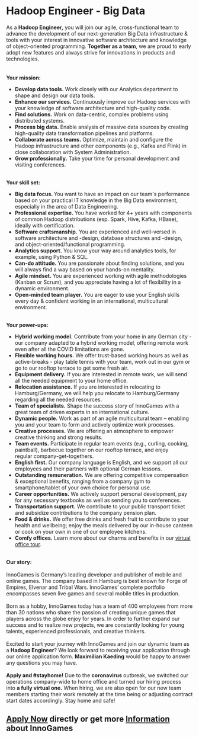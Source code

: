 <h1>Hadoop Engineer - Big Data</h1>
<p>As a&nbsp;<strong>Hadoop Engineer,</strong>&nbsp;you will join our agile, cross-functional team to advance the development of our next-generation Big Data infrastructure &amp; tools with your interest in innovative software architecture and knowledge of object-oriented programming.&nbsp;<strong>Together as a team</strong>, we are proud to early adopt new features and always strive for innovations in products and technologies.<br /><br /><br /><strong>Your mission:</strong></p><ul><li><strong>Develop data tools.</strong> Work closely with our Analytics department to shape and design our data tools.</li><li><strong>Enhance our services.</strong> Continuously improve our Hadoop services with your knowledge of software architecture and high-quality code.</li><li><strong>Find solutions.</strong>&nbsp;Work on data-centric, complex problems using distributed systems.</li><li><strong>Process big data.</strong> Enable analysis of massive data sources by creating high-quality data transformation pipelines and platforms.</li><li><strong>Collaborate across teams.</strong> Optimize, maintain and configure the Hadoop infrastructure and other components (e.g., Kafka and Flink) in close collaboration with System Administration.</li><li><strong>Grow professionally.</strong> Take your time for personal development and visiting conferences.</li></ul><p><strong><br /></strong><strong>Your skill set:</strong></p><ul><li><strong>Big data focus. </strong>You want to have an impact on our team's performance based on your&nbsp;practical IT knowledge in the Big Data environment, especially in the area of Data Engineering.</li><li><strong>Professional expertise.&nbsp;</strong><span>You have worked for 4+ years with components of common Hadoop distributions (esp. Spark, Hive, Kafka, HBase), ideally with certification.</span></li><li><span><strong>Software craftsmanship.</strong><span>&nbsp;</span>You are&nbsp;experienced and&nbsp;well-versed in software architecture and -design, database structures and -design, and object-oriented/functional programming.</span></li><li><span><strong>Analytics support.</strong><span>&nbsp;</span>You know your way around analytics tools, for example, using Python &amp; SQL</span>.</li><li><strong>Can-do attitude.<span>&nbsp;</span></strong>You are p<span>assionate about finding solutions, and you will always find a way based on your hands-on mentality.</span></li><li><strong><strong>Agile mindset.&nbsp;</strong></strong>You are experienced working with agile methodologies (Kanban or Scrum), and you appreciate having a lot of flexibility in a dynamic environment.</li><li><strong>Open-minded team player.</strong><span>&nbsp;</span><span>You are&nbsp;</span><span>eager to use your English skills every day &amp;&nbsp;</span><span>confident working in an international, multicultural environment.</span></li></ul><p>&nbsp;<br /><strong></strong><strong>Your power-ups:</strong></p><ul><li><strong>Hybrid working model.</strong><span>&nbsp;</span>Contribute from your home in any German city - our company adapted to a hybrid working model, offering remote work even after all the COVID limitations are gone.</li><li><strong>Flexible working hours.</strong><span>&nbsp;</span>We offer&nbsp;trust-based working hours as well as active-breaks -&nbsp;<span>play table tennis with your team, work out in our gym or go to our rooftop terrace to get some fresh air.</span></li><li><strong>Equipment delivery.</strong><span>&nbsp;</span>If you are interested in remote work, we will send all the needed equipment to your home office.</li><li><strong>Relocation assistance.</strong><span>&nbsp;</span>If you are interested in relocating to Hamburg/Germany, we will help you relocate to Hamburg/Germany regarding all the needed resources.</li><li><strong>Team of specialists.</strong><span>&nbsp;</span>Shape the success story of InnoGames with a great team of driven experts in an international culture.</li><li><strong>Dynamic people.</strong><span>&nbsp;</span>Work as part of an agile multicultural team&nbsp;&ndash; enabling you and your team to form and actively optimize work processes.</li><li><strong>Creative processes.</strong><span>&nbsp;</span>We are offering an atmosphere to empower creative thinking and strong results.</li><li><strong>Team events.</strong><span>&nbsp;</span>Participate in regular team events (e.g., curling, cooking, paintball), barbecue together on our rooftop terrace, and enjoy regular&nbsp;company-get-togethers.</li><li><strong>English first.</strong><span>&nbsp;</span>Our company language is English,&nbsp;and&nbsp;we support all our employees and their partners with optional German&nbsp;lessons.</li><li><strong>Outstanding remuneration.</strong><span>&nbsp;</span>We are offering competitive compensation &amp; exceptional benefits, ranging from a company gym to smartphone/tablet of your own choice for personal use.</li><li><strong>Career opportunities.</strong><span>&nbsp;</span>We actively support personal development, pay for any necessary textbooks as well as sending you to conferences.</li><li><strong>Transportation support.</strong><span>&nbsp;</span>We contribute to your public transport ticket and subsidize contributions to the company pension plan.</li><li><strong>Food &amp; drinks.</strong><span>&nbsp;</span>We offer free drinks and fresh fruit to contribute to your health and wellbeing; enjoy the meals delivered by our in-house canteen or cook on your own in one of our employee kitchens.</li><li><strong>Comfy offices.</strong> Learn more about our charms and benefits in our <span><a href="https://www.youtube.com/watch?v=yZR6GlDxRag&amp;feature=youtu.be">virtual office tour</a>.</span></li></ul><p><strong><br /></strong><strong>Our story:<br /><br /></strong>InnoGames is Germany&rsquo;s leading developer and publisher of mobile and online games. The company based in Hamburg is best known for Forge of Empires, Elvenar and Tribal Wars. InnoGames&rsquo; complete portfolio encompasses seven live games and several mobile titles in production.<br /><br />Born as a hobby, InnoGames today has a team of 400 employees from more than 30 nations who share the passion of creating unique games that players across the globe enjoy for years. In order to further expand our success and to realize new projects, we are constantly looking for young talents, experienced professionals, and creative thinkers.<br /><br />Excited to start your journey with InnoGames and join our dynamic team as a <strong>Hadoop Engineer</strong>? We look forward to receiving your application through our online application form. <strong>Maximilian Kaeding</strong> would be happy to answer any questions you may have.<br /> <br /> <strong>Apply and #stayhome!</strong>&nbsp;Due to the&nbsp;<strong>coronavirus</strong>&nbsp;outbreak, we switched our operations company-wide to home office and turned our hiring process into&nbsp;<strong>a fully virtual one.</strong>&nbsp;When hiring, we are also open for our new team members starting their work remotely at the time being or adjusting contract start dates accordingly. Stay home and safe!</p>

<h2><a href="https://jobs.jobvite.com/careers/innogames/job/oyVZefwq/apply?__jvst=Job+Board&__jvsd=github_jobs_repo">Apply Now</a> directly or get more <a href="https://www.innogames.com/career/detail/job/hadoop-engineer-big-data/?s=github_jobs_repo">Information</a> about InnoGames</h2>